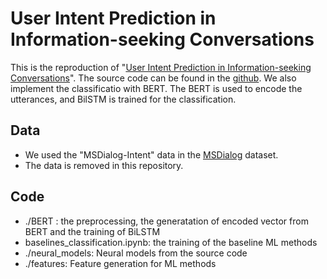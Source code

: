 # User Intent Prediction in Information-seeking Conversations
This is the reproduction of "[User Intent Prediction in Information-seeking Conversations](https://arxiv.org/pdf/1901.03489.pdf)". The source code can be found in the [github](https://github.com/prdwb/UserIntentPrediction). We also implement the classificatio with BERT. The BERT is used to encode the utterances, and BilSTM is trained for the classification. 

## Data
+ We used the "MSDialog-Intent" data in the [MSDialog](https://ciir.cs.umass.edu/downloads/msdialog/) dataset. 
+ The data is removed in this repository. 

## Code
+ ./BERT : the preprocessing, the generatation of encoded vector from BERT and the training of BiLSTM
+ baselines_classification.ipynb: the training of the baseline ML methods
+ ./neural_models: Neural models from the source code 
+ ./features: Feature generation for ML methods

